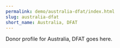 ```yaml
---
permalink: demo/australia-dfat/index.html
slug: australia-dfat
short_name: Australia, DFAT
---
```


Donor profile for Australia, DFAT goes here.
